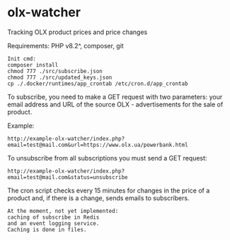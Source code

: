 # olx-watcher
 Tracking OLX product prices and price changes

Requirements:
PHP v8.2^, composer, git

```
Init cmd:
composer install
chmod 777 ./src/subscribe.json
chmod 777 ./src/updated_keys.json
cp ./.docker/runtimes/app_crontab /etc/cron.d/app_crontab
```

To subscribe, you need to make a GET request with two parameters:
your email address and URL of the source OLX - advertisements for the sale of product.

Example:
```
http://example-olx-watcher/index.php?email=test@mail.com&url=https://www.olx.ua/powerbank.html
```

To unsubscribe from all subscriptions you must send a GET request:
```
http://example-olx-watcher/index.php?email=test@mail.com&status=unsubscribe
```

The cron script checks every 15 minutes for changes in the price of a product and, if there is a change, sends emails to subscribers.

```
At the moment, not yet implemented:
caching of subscribe in Redis 
and an event logging service.
Caching is done in files.
```